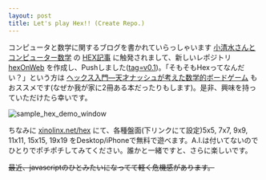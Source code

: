 ```yaml
---
layout: post
title: Let's play Hex!! (Create Repo.)
---
```


コンピュータと数学に関するブログを書かれていらっしゃいます [小清水さんとコンピューター数学](http://math-koshimizu.hatenablog.jp/) の [HEX記事](http://math-koshimizu.hatenablog.jp/entry/2016/12/22/200000) に触発されまして、新しいレポジトリ [hexOnWeb](https://github.com/xinolinx/hexOnWeb) を作成し、Pushしました([tag=v0.1](https://github.com/xinolinx/hexOnWeb/releases/tag/v0.1))。「そもそもHexってなんだい？」という方は [ヘックス入門―天才ナッシュが考えた数学的ボードゲーム](http://amzn.to/2iMmN3h) もおススメです(なぜか我が家に2冊ある本だったりもします)。是非、興味を持っていただけたら幸いです。

![sample_hex_demo_window](https://github.com/xinolinx/hexOnWeb/raw/master/sample.jpg)

<!--break-->

ちなみに [xinolinx.net/hex](http://xinolinx.net/hex/index.html) にて、各種盤面(下リンクにて設定)5x5, 7x7, 9x9, 11x11, 15x15, 19x19 をDesktop/iPhoneで無料で遊べます。A.I.は付いてないのでひとりでポチポチしてみてください。誰かと一緒ですと、さらに楽しいです。

~~最近、javascriptのひとみたいになってて軽く危機感があります。~~
